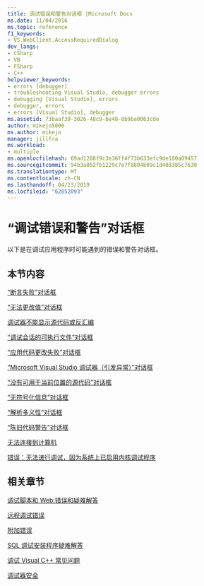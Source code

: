 ```yaml
---
title: 调试错误和警告对话框 |Microsoft Docs
ms.date: 11/04/2016
ms.topic: reference
f1_keywords:
- VS.WebClient.AccessRequiredDialog
dev_langs:
- CSharp
- VB
- FSharp
- C++
helpviewer_keywords:
- errors [debugger]
- troubleshooting Visual Studio, debugger errors
- debugging [Visual Studio], errors
- debugger, errors
- errors [Visual Studio], debugger
ms.assetid: 73baaf39-3026-48c9-be48-8b9ba0063cde
author: mikejo5000
ms.author: mikejo
manager: jillfra
ms.workload:
- multiple
ms.openlocfilehash: 69ad1208f9c3e36ff4f73b633efc9de180a09457
ms.sourcegitcommit: 94b3a052fb1229c7e7f8804b09c1d403385c7630
ms.translationtype: MT
ms.contentlocale: zh-CN
ms.lasthandoff: 04/23/2019
ms.locfileid: "62852093"
---
```

# <a name="debugging-errors-and-warning-dialog-boxes"></a>“调试错误和警告”对话框
以下是在调试应用程序时可能遇到的错误和警告对话框。

## <a name="in-this-section"></a>本节内容
 [“断言失败”对话框](../debugger/assertion-failed-dialog-box.md)

 [“无法更改值”对话框](../debugger/cannot-change-value-dialog-box.md)

 [调试器不能显示源代码或反汇编](../debugger/debugger-cannot-display-source-code-or-disassembly.md)

 [“调试会话的可执行文件”对话框](../debugger/executable-for-debugging-session-dialog-box.md)

 [“应用代码更改失败”对话框](../debugger/edit-and-continue-dialog-box-cpp.md)

 [“Microsoft Visual Studio 调试器（引发异常）”对话框](../debugger/microsoft-visual-studio-debugger-exception-thrown-dialog-box.md)

 [“没有可用于当前位置的源代码”对话框](../debugger/no-source-available.md)

 [“无符号化信息”对话框](https://msdn.microsoft.com/library/18de4888-9cca-4059-a165-48b135fee4c9)

 [“解析多义性”对话框](../debugger/resolve-ambiguity-dialog-box.md)

 [“陈旧代码警告”对话框](../debugger/stale-code-warning-dialog-box.md)

 [无法连接到计算机](../debugger/error-unable-to-connect-to-the-machine-name-the-machine-cannot-be-found-on-the-network.md)

 [错误：无法进行调试，因为系统上已启用内核调试程序](../debugger/error-debugging-isn-t-possible-because-a-kernel-debugger-is-enabled-on-the-system.md)

## <a name="related-sections"></a>相关章节
 [调试脚本和 Web:错误和疑难解答](../debugger/debugging-web-applications-errors-and-troubleshooting.md)

 [远程调试错误](../debugger/remote-debugging-errors-and-troubleshooting.md)

 [附加错误](https://docs.microsoft.com/previous-versions/visualstudio/visual-studio-2010/8dbb3we5(v=vs.100))

 [SQL 调试安装程序疑难解答](https://docs.microsoft.com/previous-versions/visualstudio/visual-studio-2010/s7ahaxtd(v=vs.100))

 [调试 Visual C++ 常见问题](../debugger/debugging-native-code-faqs.md)

 [调试器安全](../debugger/debugger-security.md)